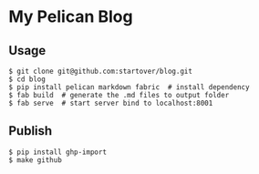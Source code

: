 # My Pelican Blog


## Usage


```
$ git clone git@github.com:startover/blog.git
$ cd blog
$ pip install pelican markdown fabric  # install dependency
$ fab build  # generate the .md files to output folder
$ fab serve  # start server bind to localhost:8001 
```

## Publish

```
$ pip install ghp-import
$ make github
```


